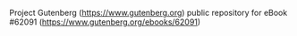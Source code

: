 Project Gutenberg (https://www.gutenberg.org) public repository for
eBook #62091 (https://www.gutenberg.org/ebooks/62091)
